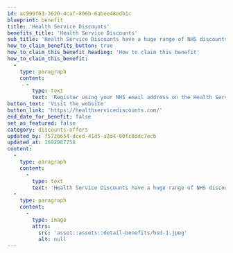 ```yaml
---
id: ac999f63-3620-4caf-806b-6abee48edb1c
blueprint: benefit
title: 'Health Service Discounts'
benefits_title: 'Health Service Discounts'
sub_title: 'Health Service Discounts have a huge range of NHS discounts, from money saving deals and vouchers!'
how_to_claim_benefits_button: true
how_to_claim_this_benefit_heading: 'How to claim this benefit'
how_to_claim_this_benefit:
  -
    type: paragraph
    content:
      -
        type: text
        text: 'Register using your NHS email address on the Health Service Discounts website.'
button_text: 'Visit the website'
button_link: 'https://healthservicediscounts.com/'
end_date_for_benefit: false
set_as_featured: false
category: discounts-offers
updated_by: f5726654-dced-41d5-a2d4-80fc8ddc7ecb
updated_at: 1692087758
content:
  -
    type: paragraph
    content:
      -
        type: text
        text: 'Health Service Discounts have a huge range of NHS discounts, from money saving deals and vouchers, including travel and holiday deals, to hotel discounts, relaxing airport lounge and airport parking discounts, mouth-watering restaurant deals, money off fashion fixes, through to deals on mobile phones, utilities and gym membership.'
  -
    type: paragraph
    content:
      -
        type: image
        attrs:
          src: 'asset::assets::detail-benefits/hsd-1.jpeg'
          alt: null
---
```

